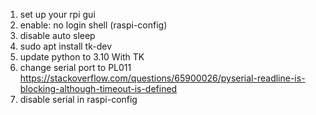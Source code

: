 1. set up your rpi gui
2. enable: no login shell (raspi-config)
3. disable auto sleep
4. sudo apt install tk-dev
5. update python to 3.10 With TK
6. change serial port to PL011 https://stackoverflow.com/questions/65900026/pyserial-readline-is-blocking-although-timeout-is-defined 
7. disable serial in raspi-config
